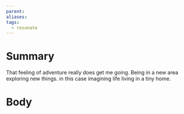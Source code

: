 ```yaml
---
parent: 
aliases: 
tags:
  - resonate
---
```

# Summary 
That feeling of adventure really does get me going. Being in a new area exploring new things. in this case imagining life living in a tiny home.
# Body

